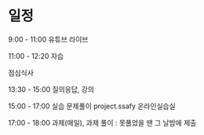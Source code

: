 # 일정

9:00 - 11:00 유튜브 라이브

11:00 - 12:20 자습

점심식사

13:30 - 15:00 질의응답, 강의

15:00 - 17:00 실습 문제풀이 project.ssafy 온라인실습실

17:00 - 18:00 과제(매일), 과제 풀이 : 못풀었을 땐 그 날밤에 제출
